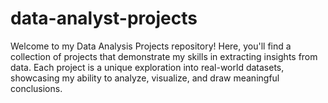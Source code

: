 # data-analyst-projects
Welcome to my Data Analysis Projects repository! Here, you'll find a collection of projects that demonstrate my skills in extracting insights from data. Each project is a unique exploration into real-world datasets, showcasing my ability to analyze, visualize, and draw meaningful conclusions.
